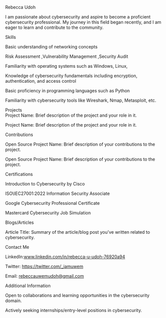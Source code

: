 Rebecca  Udoh

I am passionate about cybersecurity and aspire to become a proficient cybersecurity professional. My journey in this field began recently, and I am eager to learn and contribute to the community.

Skills

Basic understanding of networking concepts

Risk Assessment ,Vulnerability Management ,Security Audit

Familiarity with operating systems such as Windows, Linux, 

Knowledge of cybersecurity fundamentals including encryption, authentication, and access control

Basic proficiency in programming languages such as Python

Familiarity with cybersecurity tools like Wireshark, Nmap, Metasploit, etc.

Projects                                                                                                                                                                                                                                                                                                                                                                                                                                                
Project Name: Brief description of the project and your role in it.

Project Name: Brief description of the project and your role in it.

Contributions

Open Source Project Name: Brief description of your contributions to the project.

Open Source Project Name: Brief description of your contributions to the project.

Certifications 

Introduction to Cybersecurity by Cisco

ISO\IEC27001:2022 Information Security Associate

Google Cybersecurity  Professional Certificate 

Mastercard Cybersecurity Job Simulation 

Blogs/Articles

Article Title: Summary of the article/blog post you've written related to cybersecurity.

Contact Me

LinkedIn:www.linkedin.com/in/rebecca-u-udoh-76920a94

Twitter: https://twitter.com/_iamuwem

Email: rebeccauwemudoh@gmail.com

Additional Information

Open to collaborations and learning opportunities in the cybersecurity domain.

Actively seeking internships/entry-level positions in cybersecurity.
